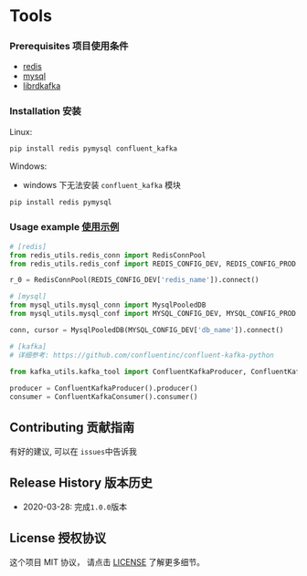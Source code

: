 # Tools

### Prerequisites 项目使用条件
* [redis](https://redis.io/)
* [mysql](https://www.mysql.com/)
* [librdkafka](https://github.com/edenhill/librdkafka)

### Installation 安装

Linux:

```sh
pip install redis pymysql confluent_kafka
```

Windows:

* windows 下无法安装 ```confluent_kafka``` 模块

```sh
pip install redis pymysql
```

### Usage example [使用示例](example.py)
```python
# [redis]
from redis_utils.redis_conn import RedisConnPool
from redis_utils.redis_conf import REDIS_CONFIG_DEV, REDIS_CONFIG_PROD

r_0 = RedisConnPool(REDIS_CONFIG_DEV['redis_name']).connect()
```

```python
# [mysql]
from mysql_utils.mysql_conn import MysqlPooledDB
from mysql_utils.mysql_conf import MYSQL_CONFIG_DEV, MYSQL_CONFIG_PROD

conn, cursor = MysqlPooledDB(MYSQL_CONFIG_DEV['db_name']).connect()
```

```python
# [kafka]
# 详细参考: https://github.com/confluentinc/confluent-kafka-python
 
from kafka_utils.kafka_tool import ConfluentKafkaProducer, ConfluentKafkaConsumer

producer = ConfluentKafkaProducer().producer()
consumer = ConfluentKafkaConsumer().consumer()
```


## Contributing 贡献指南

有好的建议, 可以在 ```issues```中告诉我

## Release History 版本历史

* 2020-03-28: 完成```1.0.0```版本 

## License 授权协议

这个项目 MIT 协议， 请点击 [LICENSE](LICENSE) 了解更多细节。
